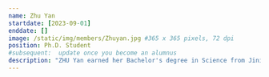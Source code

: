 ```yaml
---
name: Zhu Yan
startdate: [2023-09-01]
enddate: []
image: /static/img/members/Zhuyan.jpg #365 x 365 pixels, 72 dpi
position: Ph.D. Student
#subsequent:  update once you become an alumnus
description: "ZHU Yan earned her Bachelor's degree in Science from Jining University and her Master's degree in Science from Dalian Maritime University. Currently, she is enrolled in a joint dual-degree program organized by The Hong Kong Polytechnic University and Harbin Institute of Technology. Her research paper focuses on the prediction of protein-ligand interactions using deep learning. In Professor Zhang's lab, ZHU Yan will apply deep learning techniques to investigate the interactions between proteins and compounds of environmental pollutants, and delve into the underlying molecular mechanisms."
---
```

